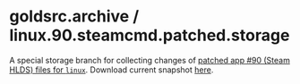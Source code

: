 # goldsrc.archive / linux.90.steamcmd.patched.storage
A special storage branch for collecting changes of [patched app #90 (Steam HLDS) files for `linux`](contents).
Download current snapshot [here](../../archive/refs/heads/linux.90.steamcmd.patched.storage.zip).
